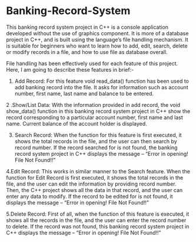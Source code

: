 # Banking-Record-System
This banking record system project in C++ is a console application developed without the use of graphics component. It is more of a database project in C++, and is built using the language’s file handling mechanism. It is suitable for beginners who want to learn how to add, edit, search, delete or modify records in a file, and how to use file as database overall.

File handling has been effectively used for each feature of this project. Here, I am going to describe these features in brief:-

1. Add Record: For this feature void read_data() function has been used to add banking record into the file. It asks for information such as account number, first name, last name and balance to be entered. 

2 .Show/List Data: With the information provided in add record, the void show_data() function in this banking record system project in C++ show the record corresponding to a particular account number, first name and last name. Current balance of the account holder is displayed. 

3. Search Record: When the function for this feature is first executed, it shows the total records in the file, and the user can then search by record number. If the record searched for is not found, the banking record system project in C++ displays the message – “Error in opening! File Not Found!!”

 4.Edit Record: This works in similar manner to the Search feature. When the function for Edit Record is first executed, it shows the total records in the file, and the user can edit the information by providing record number. Then, the C++ project shows all the data in that record, and the user can enter any data to modify. If the record to be edited for is not found, it displays the message – “Error in opening! File Not Found!!” 

5.Delete Record: First of all, when the function of this feature is executed, it shows all the records in the file, and the user can enter the record number to delete. If the record was not found, this banking record system project in C++ displays the message – “Error in opening! File Not Found!!”
